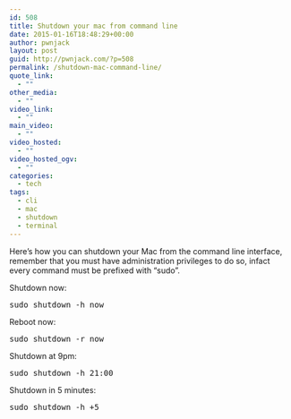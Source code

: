 ```yaml
---
id: 508
title: Shutdown your mac from command line
date: 2015-01-16T18:48:29+00:00
author: pwnjack
layout: post
guid: http://pwnjack.com/?p=508
permalink: /shutdown-mac-command-line/
quote_link:
  - ""
other_media:
  - ""
video_link:
  - ""
main_video:
  - ""
video_hosted:
  - ""
video_hosted_ogv:
  - ""
categories:
  - tech
tags:
  - cli
  - mac
  - shutdown
  - terminal
---
```

Here&#8217;s how you can shutdown your Mac from the command line interface, remember that you must have administration privileges to do so, infact every command must be prefixed with &#8220;sudo&#8221;.

Shutdown now:

<pre class="brush: plain; title: ; notranslate" title="">sudo shutdown -h now
</pre>

Reboot now:

<pre class="brush: plain; title: ; notranslate" title="">sudo shutdown -r now
</pre>

Shutdown at 9pm:

<pre class="brush: plain; title: ; notranslate" title="">sudo shutdown -h 21:00
</pre>

Shutdown in 5 minutes:

<pre class="brush: plain; title: ; notranslate" title="">sudo shutdown -h +5
</pre>